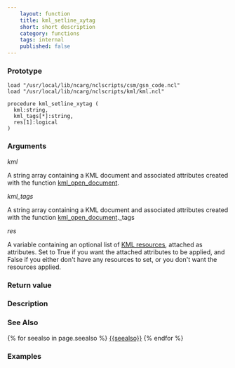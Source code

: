 ```yaml
---
    layout: function
    title: kml_setline_xytag
    short: short description
    category: functions
    tags: internal
    published: false
---
```


### Prototype

<pre><code>load "/usr/local/lib/ncarg/nclscripts/csm/gsn_code.ncl"
load "/usr/local/lib/ncarg/nclscripts/kml/kml.ncl"

procedure kml_setline_xytag (
  kml:string,
  kml_tags[*]:string,
  res[1]:logical
)
</code></pre>

### Arguments
*kml*

A string array containing a KML document and associated attributes created with the function [kml_open_document]({{site.base_url}}/functions/kml_open_document.html).

*kml_tags*

A string array containing a KML document and associated attributes created with the function [kml_open_document]({{site.base_url}}/functions/kml_open_document.html)._tags

*res*

A variable containing an optional list of [KML resources](resources), attached as attributes. Set to True if you want the attached attributes to be applied, and False if you either don't have any resources to set, or you don't want the resources applied.

### Return value

### Description

### See Also

{% for seealso in page.seealso %}
[{{seealso}}]({{site.base_url}}/functions/{{seealso}}.html)
{% endfor %}

### Examples


